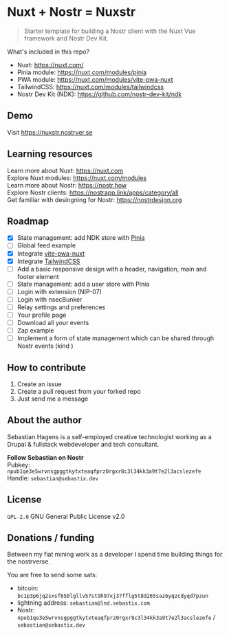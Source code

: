 # Nuxt + Nostr = Nuxstr
> Starter template for building a Nostr client with the Nuxt Vue framework and Nostr Dev Kit.

What's included in this repo?
+ Nuxt: https://nuxt.com/
+ Pinia module: https://nuxt.com/modules/pinia
+ PWA module: https://nuxt.com/modules/vite-pwa-nuxt
+ TailwindCSS: https://nuxt.com/modules/tailwindcss
+ Nostr Dev Kit (NDK): https://github.com/nostr-dev-kit/ndk

## Demo

Visit https://nuxstr.nostrver.se

## Learning resources

Learn more about Nuxt: https://nuxt.com  
Explore Nuxt modules: https://nuxt.com/modules  
Learn more about Nostr: https://nostr.how  
Explore Nostr clients: https://nostrapp.link/apps/category/all  
Get familiar with desingning for Nostr: https://nostrdesign.org

## Roadmap
- [x] State management: add NDK store with [Pinia](https://nuxt.com/modules/pinia)
- [ ] Global feed example
- [x] Integrate [vite-pwa-nuxt](https://nuxt.com/modules/vite-pwa-nuxt)
- [x] Integrate [TailwindCSS](https://nuxt.com/modules/tailwindcss)
- [ ] Add a basic responsive design with a header, navigation, main and footer element
- [ ] State management: add a user store with Pinia
- [ ] Login with extension (NIP-07)
- [ ] Login with nsecBunker
- [ ] Relay settings and preferences
- [ ] Your profile page
- [ ] Download all your events
- [ ] Zap example
- [ ] Implement a form of state management which can be shared through Nostr events (kind )

## How to contribute

1. Create an issue
2. Create a pull request from your forked repo
3. Just send me a message

## About the author

Sebastian Hagens is a self-employed creative technologist working as a Drupal & fullstack webdeveloper and tech consultant.

**Follow Sebastian on Nostr**  
Pubkey: `npub1qe3e5wrvnsgpggtkytxteaqfprz0rgxr8c3l34kk3a9t7e2l3acslezefe`      
Handle: `sebastian@sebastix.dev`

## License
`GPL-2.0` GNU General Public License v2.0

## Donations / funding

Between my fiat mining work as a developer I spend time building things for the nostrverse.

You are free to send some sats:  
* bitcoin: `bc1p3p6jq2sxsf650lgllv57st9h97xj37fflg5t8d265saz6yqzcdyqd7pzun`  
* lightning address: `sebastian@lnd.sebastix.com`
* Nostr: `npub1qe3e5wrvnsgpggtkytxteaqfprz0rgxr8c3l34kk3a9t7e2l3acslezefe` / `sebastian@sebastix.dev`